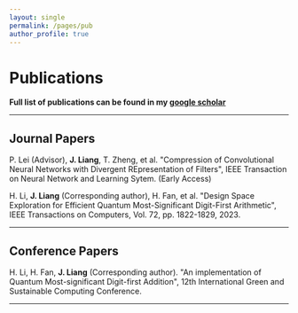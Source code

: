 ```yaml
---
layout: single
permalink: /pages/pub
author_profile: true
---
```


# Publications

**Full list of publications can be found in my [google scholar](https://scholar.google.cz/citations?user=2pbOVBcAAAAJ&hl=zh-CN&oi=ao)**

___

## Journal Papers

P. Lei (Advisor), **J. Liang**, T. Zheng, et al. "Compression of Convolutional Neural Networks with Divergent REpresentation of Filters", IEEE Transaction on Neural Network and Learning Sytem. (Early Access)

H. Li, **J. Liang** (Corresponding author), H. Fan, et al. "Design Space Exploration for Efficient Quantum Most-Significant Digit-First Arithmetic", IEEE Transactions on Computers, Vol. 72, pp. 1822-1829, 2023.

___

## Conference Papers
H. Li, H. Fan, **J. Liang** (Corresponding author). "An implementation of Quantum Most-significant Digit-first Addition", 12th International Green and Sustainable Computing Conference.

___
